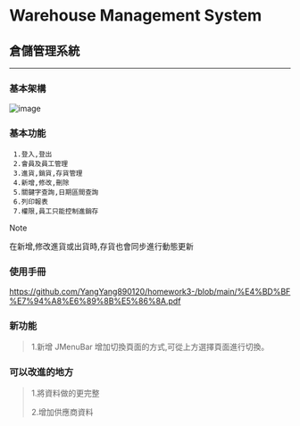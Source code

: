 # Warehouse Management System

## 倉儲管理系統
***

### 基本架構
![image](https://github.com/user-attachments/assets/6dc4c132-8ff0-4eac-b352-2a8ee5a854d7)

### 基本功能
```
 1.登入,登出
 2.會員及員工管理
 3.進貨,銷貨,存貨管理
 4.新增,修改,刪除
 5.關鍵字查詢,日期區間查詢
 6.列印報表
 7.權限,員工只能控制進銷存
```

> [!NOTE]
> 在新增,修改進貨或出貨時,存貨也會同步進行動態更新
> 
### 使用手冊
<https://github.com/YangYang890120/homework3-/blob/main/%E4%BD%BF%E7%94%A8%E6%89%8B%E5%86%8A.pdf>

### 新功能
> 1.新增 JMenuBar 增加切換頁面的方式,可從上方選擇頁面進行切換。
> 
### 可以改進的地方

> 1.將資料做的更完整
> 
> 2.增加供應商資料


